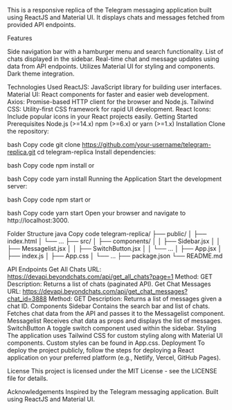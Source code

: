 This is a responsive replica of the Telegram messaging application built using ReactJS and Material UI. It displays chats and messages fetched from provided API endpoints.

Features

Side navigation bar with a hamburger menu and search functionality.
List of chats displayed in the sidebar.
Real-time chat and message updates using data from API endpoints.
Utilizes Material UI for styling and components.
Dark theme integration.


Technologies Used
ReactJS: JavaScript library for building user interfaces.
Material UI: React components for faster and easier web development.
Axios: Promise-based HTTP client for the browser and Node.js.
Tailwind CSS: Utility-first CSS framework for rapid UI development.
React Icons: Include popular icons in your React projects easily.
Getting Started
Prerequisites
Node.js (>=14.x)
npm (>=6.x) or yarn (>=1.x)
Installation
Clone the repository:

bash
Copy code
git clone https://github.com/your-username/telegram-replica.git
cd telegram-replica
Install dependencies:

bash
Copy code
npm install
or

bash
Copy code
yarn install
Running the Application
Start the development server:

bash
Copy code
npm start
or

bash
Copy code
yarn start
Open your browser and navigate to http://localhost:3000.

Folder Structure
java
Copy code
telegram-replica/
├── public/
│   ├── index.html
│   └── ...
├── src/
│   ├── components/
│   │   ├── Sidebar.jsx
│   │   ├── Messagelist.jsx
│   │   ├── SwitchButton.jsx
│   │   └── ...
│   ├── App.jsx
│   ├── index.js
│   ├── App.css
│   └── ...
├── package.json
└── README.md

API Endpoints
Get All Chats
URL: https://devapi.beyondchats.com/api/get_all_chats?page=1
Method: GET
Description: Returns a list of chats (paginated API).
Get Chat Messages
URL: https://devapi.beyondchats.com/api/get_chat_messages?chat_id=3888
Method: GET
Description: Returns a list of messages given a chat ID.
Components
Sidebar
Contains the search bar and list of chats.
Fetches chat data from the API and passes it to the Messagelist component.
Messagelist
Receives chat data as props and displays the list of messages.
SwitchButton
A toggle switch component used within the sidebar.
Styling
The application uses Tailwind CSS for custom styling along with Material UI components.
Custom styles can be found in App.css.
Deployment
To deploy the project publicly, follow the steps for deploying a React application on your preferred platform (e.g., Netlify, Vercel, GitHub Pages).

License
This project is licensed under the MIT License - see the LICENSE file for details.

Acknowledgements
Inspired by the Telegram messaging application.
Built using ReactJS and Material UI.